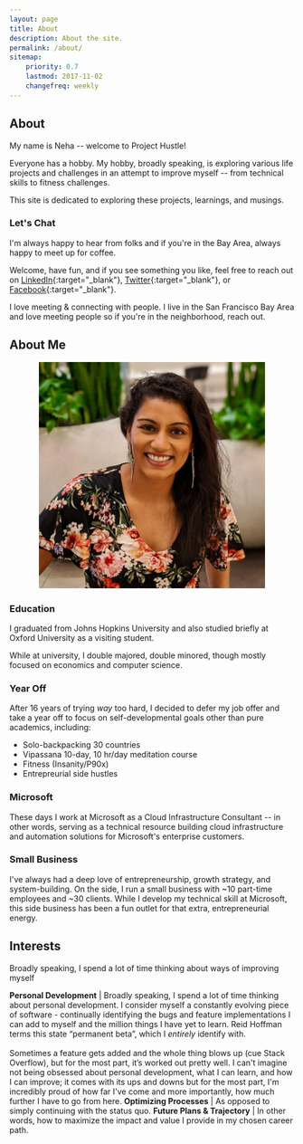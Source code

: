 ```yaml
---
layout: page
title: About
description: About the site.
permalink: /about/
sitemap:
    priority: 0.7
    lastmod: 2017-11-02
    changefreq: weekly
---
```


## About

My name is Neha -- welcome to Project Hustle! 
 
Everyone has a hobby. My hobby, broadly speaking, is exploring various life projects and challenges in an attempt to improve myself -- from technical skills to fitness challenges.

This site is dedicated to exploring these projects, learnings, and musings. 

### Let's Chat

I'm always happy to hear from folks and if you're in the Bay Area, always happy to meet up for coffee.


Welcome, have fun, and if you see something you like, feel free to reach out on [LinkedIn](https://www.linkedin.com/in/nehakulkarni1/){:target="_blank"}, [Twitter](https://twitter.com/heynehak){:target="_blank"}, or [Facebook](https://www.facebook.com/neha778899){:target="_blank"}.

I love meeting & connecting with people. I live in the San Francisco Bay Area and love meeting people so if you're in the neighborhood, reach out.

## About Me
<div align="center"><a href="#" class="image main"><img src="/images/about-page/neha.jpeg" style="max-width:400px" alt="" /></a></div>

### Education

I graduated from Johns Hopkins University and also studied briefly at Oxford University as a visiting student. 

While at university, I double majored, double minored, though mostly focused on economics and computer science. 

### Year Off

After 16 years of trying _way_ too hard, I decided to defer my job offer and take a year off to focus on self-developmental goals other than pure academics, including:
* Solo-backpacking 30 countries
* Vipassana 10-day, 10 hr/day meditation course
* Fitness (Insanity/P90x)
* Entrepreurial side hustles

### Microsoft

These days I work at Microsoft as a Cloud Infrastructure Consultant -- in other words, serving as a technical resource building cloud infrastructure and automation solutions for Microsoft's enterprise customers. 

### Small Business

I've always had a deep love of entrepreneurship, growth strategy, and system-building. On the side, I run a small business with ~10 part-time employees and ~30 clients. While I develop my technical skill at Microsoft, this side business has been a fun outlet for that extra, entrepreneurial energy.


## Interests

Broadly speaking, I spend a lot of time thinking about ways of improving myself

__Personal Development__ | Broadly speaking, I spend a lot of time thinking about personal development. I consider myself a constantly evolving piece of software - continually identifying the bugs and feature implementations I can add to myself and the million things I have yet to learn. Reid Hoffman terms this state “permanent beta”, which I *entirely* identify with. <br><br>Sometimes a feature gets added and the whole thing blows up (cue Stack Overflow), but for the most part, it’s worked out pretty well. I can't imagine not being obsessed about personal development, what I can learn, and how I can improve; it comes with its ups and downs but for the most part, I'm incredibly proud of how far I've come and more importantly, how much further I have to go from here.
__Optimizing Processes__ | As opposed to simply continuing with the status quo.
__Future Plans & Trajectory__ | In other words, how to maximize the impact and value I provide in my chosen career path.
